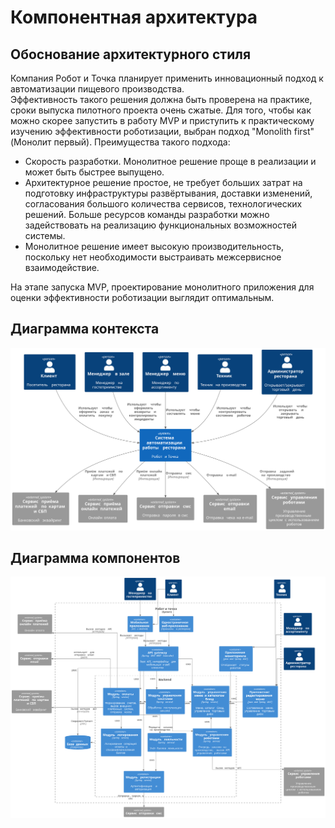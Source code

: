 # Компонентная архитектура
## Обоснование архитектурного стиля
Компания Робот и Точка планирует применить инновационный подход к автоматизации пищевого производства.<br> 
Эффективность такого решения должна быть проверена на практике,
 сроки выпуска пилотного проекта очень сжатые. 
 Для того, чтобы как можно скорее запустить в работу MVP и приступить к 
 практическому изучению эффективности роботизации, выбран подход "Monolith first" (Монолит первый).
 Преимущества такого подхода:
 
 + Скорость разработки. Монолитное решение проще в реализации и может быть быстрее выпущено.
 + Архитектурное решение простое, не требует больших затрат на подготовку инфраструктуры развёртывания,
 доставки изменений, согласования большого количества сервисов, технологических решений. 
 Больше ресурсов команды разработки можно задействовать на реализацию функциональных возможностей системы.
+ Монолитное решение имеет высокую производительность, поскольку нет необходимости выстраивать межсервисное взаимодействие.

На этапе запуска MVP, проектирование монолитного приложения для оценки эффективности роботизации выглядит оптимальным.


## Диаграмма контекста

![file](diagrams/out/Architecture_Context.svg)

## Диаграмма компонентов

![file](diagrams/out/Architecture_Component.svg)